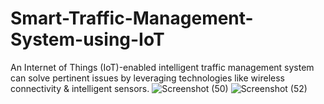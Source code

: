 # Smart-Traffic-Management-System-using-IoT
An Internet of Things (IoT)-enabled intelligent traffic management system can solve pertinent issues by leveraging technologies like wireless connectivity &amp; intelligent sensors.
![Screenshot (50)](https://github.com/kallurimanasa/Smart-Traffic-Management-System-using-IoT/assets/140008954/1d892f80-d447-4c5b-b912-a3973c6d5bd1)
![Screenshot (52)](https://github.com/kallurimanasa/Smart-Traffic-Management-System-using-IoT/assets/140008954/cb5280e2-a301-42e5-b03d-581c31631134)
